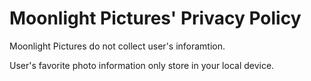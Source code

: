 # Moonlight Pictures' Privacy Policy

Moonlight Pictures do not collect user's inforamtion. 

User's favorite photo information only store in your local device.
